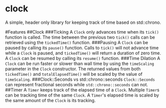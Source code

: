 # clock
A simple, header only library for keeping track of time based on std::chrono.

#Features
##Clock
###Ticking
A `Clock` only advances time when its `tick()` function is called. The time between the previous two `tick()` calls can be retrieved using the `tickedTime()` function.
###Pausing
A `Clock` can be paused by calling its `pause()` function. Calls to `tick()` will not advance time while a `Clock` is paused, and `tickedTime()` will return a duration of zero time. A `Clock` can be resumed by calling its `resume()` function.
###Time Dilation
A `Clock` can be run faster or slower than wall time by using the `timeScaling` parameter in the `Clock` constructor. The returned values from both `tickedTime()` and `totalElapsedTime()` will be scaled by the value of `timeScaling`.
###Clock::Seconds vs std::chrono::seconds
`Clock::Seconds` can represent fractional seconds while `std::chrono::seconds` can not.
##Timer
A `Timer` keeps track of the elapsed time of a `Clock`. Multiple `Timer`s can be tracking time of the same `Clock`. A `Timer`'s elapsed time is scaled by the same amount of the `Clock` is its tracking.
